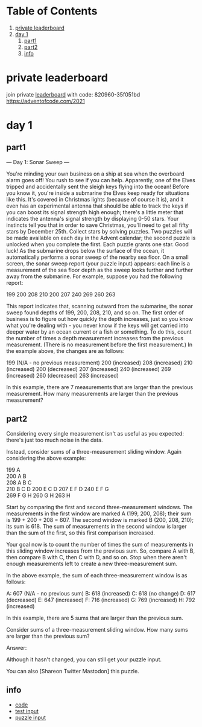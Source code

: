 
# Table of Contents

1.  [private leaderboard](#org1df2e20)
2.  [day 1](#org93f7e62)
    1.  [part1](#org0fe87c2)
    2.  [part2](#orgd44beab)
    3.  [info](#org0484b01)


<a id="org1df2e20"></a>

# private leaderboard

join private [leaderboard](https://adventofcode.com/2021/leaderboard/private) with code: 820960-35f051bd
<https://adventofcode.com/2021>


<a id="org93f7e62"></a>

# day 1


<a id="org0fe87c2"></a>

## part1

&#x2014; Day 1: Sonar Sweep &#x2014;

You're minding your own business on a ship at sea when the overboard alarm goes off! You rush to see if you can help. Apparently, one of the Elves tripped and accidentally sent the sleigh keys flying into the ocean!
Before you know it, you're inside a submarine the Elves keep ready for situations like this. It's covered in Christmas lights (because of course it is), and it even has an experimental antenna that should be able to track the keys if you can boost its signal strength high enough; there's a little meter that indicates the antenna's signal strength by displaying 0-50 stars.
Your instincts tell you that in order to save Christmas, you'll need to get all fifty stars by December 25th.
Collect stars by solving puzzles. Two puzzles will be made available on each day in the Advent calendar; the second puzzle is unlocked when you complete the first. Each puzzle grants one star. Good luck!
As the submarine drops below the surface of the ocean, it automatically performs a sonar sweep of the nearby sea floor. On a small screen, the sonar sweep report (your puzzle input) appears: each line is a measurement of the sea floor depth as the sweep looks further and further away from the submarine.
For example, suppose you had the following report:

199
200
208
210
200
207
240
269
260
263

This report indicates that, scanning outward from the submarine, the sonar sweep found depths of 199, 200, 208, 210, and so on.
The first order of business is to figure out how quickly the depth increases, just so you know what you're dealing with - you never know if the keys will get carried into deeper water by an ocean current or a fish or something.
To do this, count the number of times a depth measurement increases from the previous measurement. (There is no measurement before the first measurement.) In the example above, the changes are as follows:

199 (N/A - no previous measurement)
200 (increased)
208 (increased)
210 (increased)
200 (decreased)
207 (increased)
240 (increased)
269 (increased)
260 (decreased)
263 (increased)

In this example, there are 7 measurements that are larger than the previous measurement.
How many measurements are larger than the previous measurement?


<a id="orgd44beab"></a>

## part2

Considering every single measurement isn't as useful as you expected: there's just too much noise in the data.

Instead, consider sums of a three-measurement sliding window. Again considering the above example:

199  A      
200  A B    
208  A B C  
210    B C D
200  E   C D
207  E F   D
240  E F G  
269    F G H
260      G H
263        H

Start by comparing the first and second three-measurement windows. The measurements in the first window are marked A (199, 200, 208); their sum is 199 + 200 + 208 = 607. The second window is marked B (200, 208, 210); its sum is 618. The sum of measurements in the second window is larger than the sum of the first, so this first comparison increased.

Your goal now is to count the number of times the sum of measurements in this sliding window increases from the previous sum. So, compare A with B, then compare B with C, then C with D, and so on. Stop when there aren't enough measurements left to create a new three-measurement sum.

In the above example, the sum of each three-measurement window is as follows:

A: 607 (N/A - no previous sum)
B: 618 (increased)
C: 618 (no change)
D: 617 (decreased)
E: 647 (increased)
F: 716 (increased)
G: 769 (increased)
H: 792 (increased)

In this example, there are 5 sums that are larger than the previous sum.

Consider sums of a three-measurement sliding window. How many sums are larger than the previous sum?

Answer:

Although it hasn't changed, you can still get your puzzle input.

You can also [Shareon Twitter Mastodon] this puzzle.


<a id="org0484b01"></a>

## info

-   [code](day1/main.rs)
-   [test input](day1/test_input)
-   [puzzle input](day1/puzzle_input)

